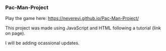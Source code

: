 ### Pac-Man-Project

Play the game here: https://neverevi.github.io/Pac-Man-Project/  

This project was made using JavaScript and HTML following a tutorial (link on page).  

I will be adding ocassional updates.
